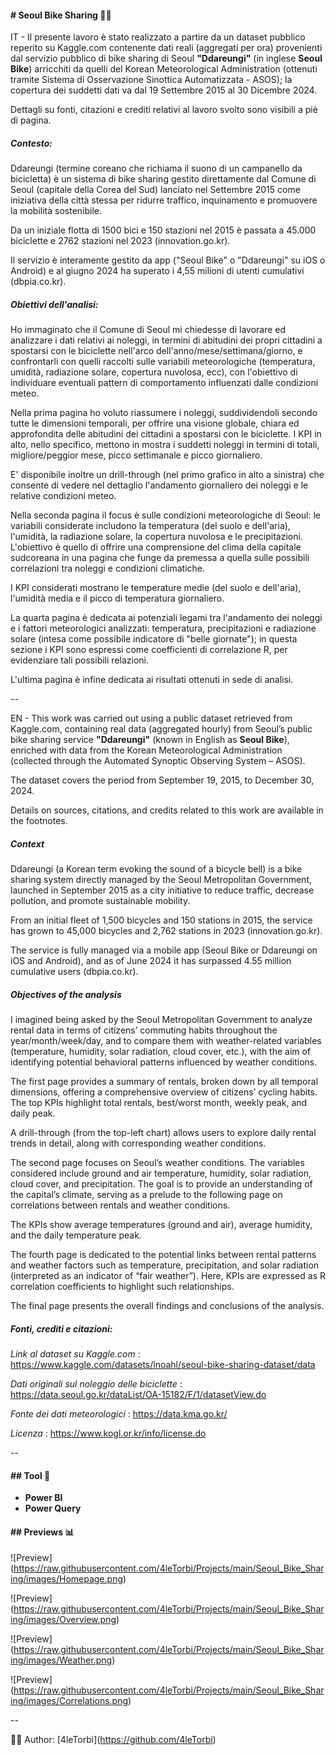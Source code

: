 #### \# Seoul Bike Sharing 🚴‍♂️



IT - Il presente lavoro è stato realizzato a partire da un dataset pubblico reperito su Kaggle.com contenente dati reali (aggregati per ora) provenienti dal servizio pubblico di bike sharing di Seoul **"Ddareungi"** (in inglese **Seoul Bike**) arricchiti da quelli del Korean Meteorological Administration (ottenuti tramite Sistema di Osservazione Sinottica Automatizzata - ASOS); la copertura dei suddetti dati va dal 19 Settembre 2015 al 30 Dicembre 2024.



Dettagli su fonti, citazioni e crediti relativi al lavoro svolto sono visibili a piè di pagina.



##### Contesto:

Ddareungi (termine coreano che richiama il suono di un campanello da bicicletta) è un sistema di bike sharing gestito direttamente dal Comune di Seoul (capitale della Corea del Sud) lanciato nel Settembre 2015 come iniziativa della città stessa per ridurre traffico, inquinamento e promuovere la mobilità sostenibile. 

Da un iniziale flotta di 1500 bici e 150 stazioni nel 2015 è passata a 45.000 biciclette e 2762 stazioni nel 2023 (innovation.go.kr).

Il servizio è interamente gestito da app ("Seoul Bike" o "Ddareungi" su iOS o Android) e al giugno 2024 ha superato i 4,55 milioni di utenti cumulativi (dbpia.co.kr).



##### Obiettivi dell'analisi:

Ho immaginato che il Comune di Seoul mi chiedesse di lavorare ed analizzare i dati relativi ai noleggi, in termini di abitudini dei propri cittadini a spostarsi con le biciclette nell'arco dell'anno/mese/settimana/giorno, e confrontarli con quelli raccolti sulle variabili meteorologiche (temperatura, umidità, radiazione solare, copertura nuvolosa, ecc), con l'obiettivo di individuare eventuali pattern di comportamento influenzati dalle condizioni meteo. 

Nella prima pagina ho voluto riassumere i noleggi, suddividendoli secondo tutte le dimensioni temporali, per offrire una visione globale, chiara ed approfondita delle abitudini dei cittadini a spostarsi con le biciclette. I KPI in alto, nello specifico, mettono in mostra i suddetti noleggi in termini di totali, migliore/peggior mese, picco settimanale e picco giornaliero. 

E' disponibile inoltre un drill-through (nel primo grafico in alto a sinistra) che consente di vedere nel dettaglio l'andamento giornaliero dei noleggi e le relative condizioni meteo.

Nella seconda pagina il focus è sulle condizioni meteorologiche di Seoul: le variabili considerate includono la temperatura (del suolo e dell'aria), l'umidità, la radiazione solare, la copertura nuvolosa e le precipitazioni. L'obiettivo è quello di offrire una comprensione del clima della capitale sudcoreana in una pagina che funge da premessa a quella sulle possibili correlazioni tra noleggi e condizioni climatiche.

I KPI considerati mostrano le temperature medie (del suolo e dell'aria), l'umidità media e il picco di temperatura giornaliero.

La quarta pagina è dedicata ai potenziali legami tra l'andamento dei noleggi e i fattori meteorologici analizzati: temperatura, precipitazioni e radiazione solare (intesa come possibile indicatore di "belle giornate"); in questa sezione i KPI sono espressi come coefficienti di correlazione R, per evidenziare tali possibili relazioni. 

L'ultima pagina è infine dedicata ai risultati ottenuti in sede di analisi.

--

EN - This work was carried out using a public dataset retrieved from Kaggle.com, containing real data (aggregated hourly) from Seoul’s public bike sharing service **"Ddareungi"** (known in English as **Seoul Bike**), enriched with data from the Korean Meteorological Administration (collected through the Automated Synoptic Observing System – ASOS).

The dataset covers the period from September 19, 2015, to December 30, 2024.



Details on sources, citations, and credits related to this work are available in the footnotes.



##### Context

Ddareungi (a Korean term evoking the sound of a bicycle bell) is a bike sharing system directly managed by the Seoul Metropolitan Government, launched in September 2015 as a city initiative to reduce traffic, decrease pollution, and promote sustainable mobility.

From an initial fleet of 1,500 bicycles and 150 stations in 2015, the service has grown to 45,000 bicycles and 2,762 stations in 2023 (innovation.go.kr).

The service is fully managed via a mobile app (Seoul Bike or Ddareungi on iOS and Android), and as of June 2024 it has surpassed 4.55 million cumulative users (dbpia.co.kr).



##### Objectives of the analysis

I imagined being asked by the Seoul Metropolitan Government to analyze rental data in terms of citizens’ commuting habits throughout the year/month/week/day, and to compare them with weather-related variables (temperature, humidity, solar radiation, cloud cover, etc.), with the aim of identifying potential behavioral patterns influenced by weather conditions.



The first page provides a summary of rentals, broken down by all temporal dimensions, offering a comprehensive overview of citizens’ cycling habits. The top KPIs highlight total rentals, best/worst month, weekly peak, and daily peak.

A drill-through (from the top-left chart) allows users to explore daily rental trends in detail, along with corresponding weather conditions.



The second page focuses on Seoul’s weather conditions. The variables considered include ground and air temperature, humidity, solar radiation, cloud cover, and precipitation. The goal is to provide an understanding of the capital’s climate, serving as a prelude to the following page on correlations between rentals and weather conditions.

The KPIs show average temperatures (ground and air), average humidity, and the daily temperature peak.



The fourth page is dedicated to the potential links between rental patterns and weather factors such as temperature, precipitation, and solar radiation (interpreted as an indicator of “fair weather”). Here, KPIs are expressed as R correlation coefficients to highlight such relationships.



The final page presents the overall findings and conclusions of the analysis.



##### Fonti, crediti e citazioni:



*Link al dataset su Kaggle.com* : https://www.kaggle.com/datasets/lnoahl/seoul-bike-sharing-dataset/data



*Dati originali sul noleggio delle biciclette* : https://data.seoul.go.kr/dataList/OA-15182/F/1/datasetView.do



*Fonte dei dati meteorologici* : https://data.kma.go.kr/



*Licenza* : https://www.kogl.or.kr/info/license.do



--



#### \## Tool  🔧 



* **Power BI**
* **Power Query**





#### \## Previews 📊 



!\[Preview](https://raw.githubusercontent.com/4leTorbi/Projects/main/Seoul_Bike_Sharing/images/Homepage.png)



!\[Preview](https://raw.githubusercontent.com/4leTorbi/Projects/main/Seoul_Bike_Sharing/images/Overview.png)



!\[Preview](https://raw.githubusercontent.com/4leTorbi/Projects/main/Seoul_Bike_Sharing/images/Weather.png)



!\[Preview](https://raw.githubusercontent.com/4leTorbi/Projects/main/Seoul_Bike_Sharing/images/Correlations.png)



--



👨‍💻 Author: \[4leTorbi](https://github.com/4leTorbi)





